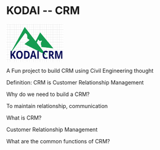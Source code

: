 # KODAI -- CRM


<a href="url"><img src="https://raw.githubusercontent.com/ludwigwittgenstein2/CRM/master/logo/Kodai-CRM.png" align="center" height="100" width="150"></a>


A Fun project to build CRM using Civil Engineering thought

Definition: CRM is Customer Relationship Management

Why do we need to build a CRM?

To maintain relationship, communication 


What is CRM?

Customer Relationship Management



What are the common functions of CRM?

